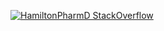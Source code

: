 [![HamiltonPharmD StackOverflow](https://stackoverflow-badge.onrender.com/api/StackOverflowBadge/14122375)](https://stackoverflow.com/users/14122375/hamiltonpharmd)

